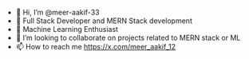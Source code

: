 - 👋 Hi, I’m @meer-aakif-33
- 👀 Full Stack Developer and MERN Stack development
- 🌱 Machine Learning Enthusiast
- 💞️ I’m looking to collaborate on projects related to MERN stack or ML
- 📫 How to reach me https://x.com/meer_aakif_12

<!---
meer-aakif-33/meer-aakif-33 is a ✨ special ✨ repository because its `README.md` (this file) appears on your GitHub profile.
You can click the Preview link to take a look at your changes.
--->
